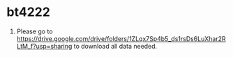 # bt4222
1. Please go to https://drive.google.com/drive/folders/1ZLqx7Sp4b5_ds1rsDs6LuXhar2RLtM_f?usp=sharing to download all data needed.

